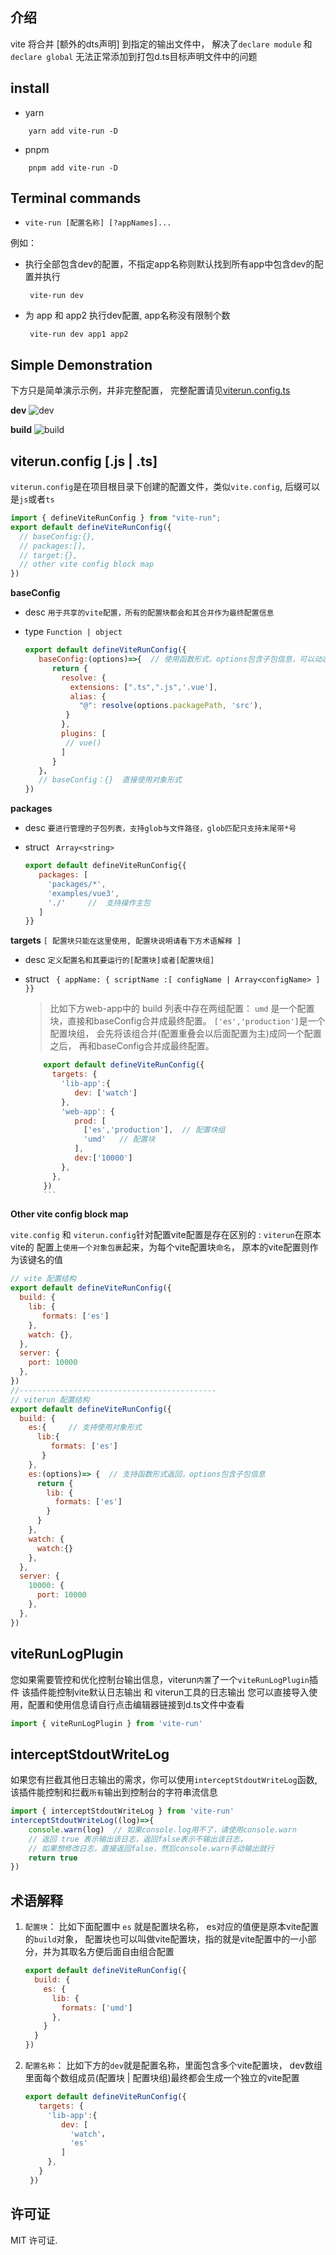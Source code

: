 ## 介绍

vite 将合并 [额外的dts声明] 到指定的输出文件中，
解决了`declare module` 和 `declare global`
无法正常添加到打包d.ts目标声明文件中的问题

## install

- yarn

```shell
    yarn add vite-run -D
```

- pnpm

```shell
    pnpm add vite-run -D
```

## Terminal commands

-   ```shell
    vite-run [配置名称] [?appNames]...
    ```

例如：

- 执行全部包含dev的配置，不指定app名称则默认找到所有app中包含dev的配置并执行
    ```shell
     vite-run dev
    ```
- 为 app 和 app2 执行dev配置, app名称没有限制个数
    ```shell
     vite-run dev app1 app2
    ```

## Simple Demonstration

下方只是简单演示示例，并非完整配置，
完整配置请见[viterun.config.ts](./viterun.config.ts)

**dev**
![dev](./images/dev.png)

**build**
![build](./images/build.png)

## viterun.config [.js | .ts]

`viterun.config`是在项目根目录下创建的配置文件，类似`vite.config`,
后缀可以是`js`或者`ts`

```javascript
import { defineViteRunConfig } from "vite-run";
export default defineViteRunConfig({
  // baseConfig:{},
  // packages:[],
  // target:{},
  // other vite config block map
})
```

**baseConfig**

- desc  `用于共享的vite配置，所有的配置块都会和其合并作为最终配置信息`
- type `Function | object`

    ```javascript
    export default defineViteRunConfig({
       baseConfig:(options)=>{  // 使用函数形式，options包含子包信息，可以动态生成配置
          return {
            resolve: {
              extensions: [".ts",".js",'.vue'],
              alias: {
                "@": resolve(options.packagePath, 'src'),
             }
            },
            plugins: [
             // vue()
            ]
          }
       }，
       // baseConfig：{}  直接使用对象形式
    })
    ```

**packages**

- desc  `要进行管理的子包列表，支持glob与文件路径，glob匹配只支持末尾带*号`
- struct ``` Array<string>```

    ```javascript
    export default defineViteRunConfig{{
       packages: [
         'packages/*',
         'examples/vue3',
         './'     //  支持操作主包
       ]
    }}
    ```

**targets** `[ 配置块只能在这里使用, 配置块说明请看下方术语解释 ]`

- desc  `定义配置名和其要运行的[配置块]或者[配置块组]`
- struct ``` { appName: { scriptName :[ configName | Array<configName> ] }}```
  > 比如下方web-app中的 build 列表中存在两组配置：
  `umd` 是一个配置块，直接和baseConfig合并成最终配置。
  `['es','production']`是一个配置块组，
  会先将该组合并(配置重叠会以后面配置为主)成同一个配置之后，
  再和baseConfig合并成最终配置。

  ```javascript
      export default defineViteRunConfig({
        targets: {
          'lib-app':{
             dev: ['watch']
          },
          'web-app': {
             prod: [
               ['es','production'],  // 配置块组
               'umd'   // 配置块
             ],
             dev:['10000']
          },
        },
      })
      ```

**Other vite config block map**

`vite.config` 和 `viterun.config`针对配置vite配置是存在区别的 :
`viterun`在原本vite的 配置上`使用一个对象包裹`起来，为每个vite配置块`命名`，
原本的vite配置则作为该键名的值

```javascript
// vite 配置结构
export default defineViteRunConfig({
  build: {
    lib: {
       formats: ['es']
    },
    watch: {},
  },
  server: {
    port: 10000
  },
})
//--------------------------------------------
// viterun 配置结构
export default defineViteRunConfig({
  build: {
    es:{     // 支持使用对象形式
      lib:{
         formats: ['es']
       }
    },
    es:(options)=> {  // 支持函数形式返回，options包含子包信息
      return {
        lib: {
          formats: ['es']
        }
      }
    },
    watch: {
      watch:{}
    },
  },
  server: {
    10000: {
      port: 10000
    },
  },
})


```


## viteRunLogPlugin

您如果需要管控和优化控制台输出信息，viterun`内置`了一个`viteRunLogPlugin`插件
该插件能控制vite默认日志输出 和 viterun工具的日志输出
您可以直接导入使用，配置和使用信息请自行点击编辑器链接到d.ts文件中查看

```javascript
import { viteRunLogPlugin } from 'vite-run'
```

## interceptStdoutWriteLog

如果您有拦截其他日志输出的需求，你可以使用`interceptStdoutWriteLog`函数,
该插件能控制和拦截`所有`输出到控制台的字符串流信息

```javascript
import { interceptStdoutWriteLog } from 'vite-run'
interceptStdoutWriteLog((log)=>{
    console.warn(log)  // 如果console.log用不了，请使用console.warn
    // 返回 true 表示输出该日志，返回false表示不输出该日志，
    // 如果想修改日志，直接返回false，然后console.warn手动输出就行
    return true
})
```


## 术语解释

1. `配置块`： 比如下面配置中 `es` 就是配置块名称，
   es对应的值便是原本vite配置的`build`对象，
   配置块也可以叫做vite配置块，指的就是vite配置中的一小部分，并为其取名方便后面自由组合配置
    ```javascript
    export default defineViteRunConfig({
      build: {
        es: {
          lib: {
            formats: ['umd']
          },
        }
      }
    })
    ```
2. `配置名称`： 比如下方的`dev`就是配置名称，里面包含多个vite配置块，
   dev数组里面每个数组成员(配置块 | 配置块组)最终都会生成一个独立的vite配置
   ```javascript
   export default defineViteRunConfig({
      targets: {
        'lib-app':{
           dev: [
             'watch'，
             'es'
           ]
        },
      }
    })
   ```

## 许可证

MIT 许可证.
